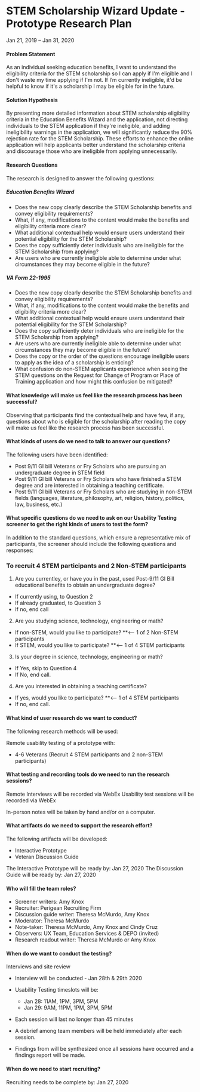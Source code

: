 # STEM Scholarship Wizard Update - Prototype Research Plan

Jan 21, 2019 – Jan 31, 2020


#### Problem Statement 
As an individual seeking education benefits, I want to understand the eligibility criteria for the STEM scholarship so I can apply if I'm eligible and I don't waste my time applying if I'm not. If I’m currently ineligible, it'd be helpful to know if it's a scholarship I may be eligible for in the future.

#### Solution Hypothesis
By presenting more detailed information about STEM scholarship eligibility criteria in the Education Benefits Wizard and the application, not directing individuals to the STEM application if they're ineligible, and adding ineligibility warnings in the application, we will significantly reduce the 90% rejection rate for the STEM Scholarship.  These efforts to enhance the online application will help applicants better understand the scholarship criteria and discourage those who are ineligible from applying unnecessarily.

#### Research Questions

The research is designed to answer the following questions:

##### Education Benefits Wizard
* Does the new copy clearly describe the STEM Scholarship benefits and convey eligibility requirements?
* What, if any, modifications to the content would make the benefits and eligibility criteria more clear?
* What additional contextual help would ensure users understand their potential eligibility for the STEM Scholarship?
* Does the copy sufficiently deter individuals who are ineligible for the STEM Scholarship from applying?
* Are users who are currently ineligible able to determine under what circumstances they may become eligible in the future?

##### VA Form 22-1995
* Does the new copy clearly describe the STEM Scholarship benefits and convey eligibility requirements?
* What, if any, modifications to the content would make the benefits and eligibility criteria more clear?
* What additional contextual help would ensure users understand their potential eligibility for the STEM Scholarship?
* Does the copy sufficiently deter individuals who are ineligible for the STEM Scholarship from applying?
* Are users who are currently ineligible able to determine under what circumstances they may become eligible in the future?
* Does the copy or the order of the questions encourage ineligible users to apply as the idea of a scholarship is enticing?
*	What confusion do non-STEM applicants experience when seeing the STEM questions on the Request for Change of Program or Place of Training application and how might this confusion be mitigated?


#### What knowledge will make us feel like the research process has been successful?

Observing that participants find the contextual help and have few, if any, questions about who is eligible for the scholarship after reading the copy will make us feel like the research process has been successful.

#### What kinds of users do we need to talk to answer our questions?

The following users have been identified:
*	Post 9/11 GI bill Veterans or Fry Scholars who are pursuing an undergraduate degree in STEM field
* Post 9/11 GI bill Veterans or Fry Scholars who have finished a STEM degree and are interested in obtaining a teaching certificate.
*	Post 9/11 GI bill Veterans or Fry Scholars who are studying in non-STEM fields (languages, literature, philosophy, art, religion, history, politics, law, business, etc.)

#### What specific questions do we need to ask on our Usability Testing screener to get the right kinds of users to test the form?

In addition to the standard questions, which ensure a representative mix of participants, the screener should include the following questions and responses:

### To recruit 4 STEM participants and 2 Non-STEM participants
1.	Are you currentley, or have you in the past, used Post-9/11 GI Bill educational benefits to obtain an undergraduate degree?
  * If currently using, to Question 2
  * If already graduated, to Question 3
  * If no, end call 
2.	Are you studying science, technology, engineering or math?
  * If non-STEM, would you like to participate? **<-- 1 of 2 Non-STEM participants
  * If STEM, would you like to participate?   **<-- 1 of 4 STEM participants
3.	Is your degree in science, technology, engineering or math?
  * If Yes, skip to Question 4   
  * If No, end call.
4.	Are you interested in obtaining a teaching certificate?
  * If yes, would you like to participate? **<-- 1 of 4 STEM participants
  * If no, end call.

#### What kind of user research do we want to conduct?

The following research methods will be used:

Remote usability testing of a prototype with:
*	4-6 Veterans (Recruit 4 STEM participants and 2 non-STEM participants)


#### What testing and recording tools do we need to run the research sessions?

Remote Interviews will be recorded via WebEx Usability test sessions will be recorded via WebEx 

In-person notes will be taken by hand and/or on a computer.

#### What artifacts do we need to support the research effort?

The following artifacts will be developed:
* Interactive Prototype
*	Veteran Discussion Guide  

The Interactive Prototype will be ready by: Jan 27, 2020
The Discussion Guide will be ready by: Jan 27, 2020


#### Who will fill the team roles?
* Screener writers: Amy Knox
* Recruiter: Perigean Recruiting Firm
* Discussion guide writer: Theresa McMurdo, Amy Knox
* Moderator: Theresa McMurdo
* Note-taker: Theresa McMurdo, Amy Knox and Cindy Cruz
* Observers: UX Team, Education Services & DEPO (invited)
* Research readout writer: Theresa McMurdo or Amy Knox

#### When do we want to conduct the testing?

Interviews and site review
*	Interview will be conducted - Jan 28th & 29th 2020
*	Usability Testing timeslots will be: 
     * Jan 28: 11AM, 1PM, 3PM, 5PM 
     * Jan 29: 9AM, 11PM, 1PM, 3PM, 5PM 

*	Each session will last no longer than 45 minutes
*	A debrief among team members will be held immediately after each session.
*	Findings from will be synthesized once all sessions have occurred and a findings report will be made.

#### When do we need to start recruiting?

Recruiting needs to be complete by: Jan 27, 2020
